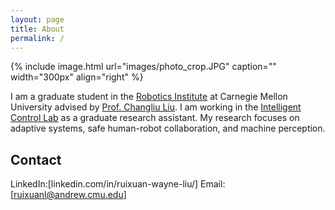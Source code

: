 ```yaml
---
layout: page
title: About
permalink: /
---
```


{% include image.html url="images/photo_crop.JPG" caption="" width="300px" align="right" %}

I am a graduate student in the [Robotics Institute](https://www.ri.cmu.edu/) at Carnegie Mellon University advised by [Prof. Changliu Liu](https://www.ri.cmu.edu/ri-faculty/changliu-liu/). I am working in the [Intelligent Control Lab]() as a graduate research assistant. My research focuses on adaptive systems, safe human-robot collaboration, and machine perception.

## Contact
LinkedIn:[linkedin.com/in/ruixuan-wayne-liu/]
Email: [ruixuanl@andrew.cmu.edu]


[Yavin]: https://en.wikipedia.org/wiki/Yavin
[chewy@rebel.com]: mailto:chewy@rebel.com
